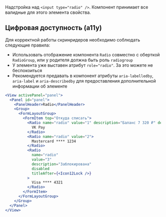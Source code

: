 Надстройка над `<input type="radio" />`. Компонент принимает все валидные для этого элемента свойства.

## Цифровая доступность (a11y)

Для корректной работы скринридеров необходимо соблюдать следующие правила:
<br/>

- Использовать отображение компонента `Radio` совместно с оберткой `RadioGroup`, или у родителя должна быть роль `radiogroup`
- У элемента уже выставен атрибут `role="radio"`. За это можете не беспокоиться
- Рекомендуется предавать в компонент атрибуты `aria-labelledby`, `aria-label` и `aria-describedby` для предоставления
дополнительной информации об элементе


```jsx
<View activePanel="panel">
  <Panel id="panel">
    <PanelHeader>Radio</PanelHeader>
    <Group>
      <FormLayoutGroup>
        <FormItem top="Откуда списать">
          <Radio name="radio" value="1" description="Баланс 7 320 ₽" defaultChecked>
            VK Pay
          </Radio>
          <Radio name="radio" value="2">
            Mastercard **** 1234
          </Radio>
          <Radio
            name="radio"
            value="3"
            description="Заблокирована"
            disabled
            titleAfter={<Icon12Lock />}
          >
            Visa **** 4321
          </Radio>
        </FormItem>
      </FormLayoutGroup>
    </Group>
  </Panel>
</View>
```
